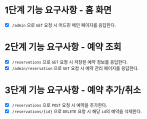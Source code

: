 # 1단계 기능 요구사항 - 홈 화면

- [x] `/admin` 으로 `GET` 요청 시 어드민 메인 페이지를 응답한다.

# 2단계 기능 요구사항 - 예약 조회
- [x] `/reservations` 으로 `GET` 요청 시 저장된 예약 정보를 응답한다.
- [x] `/admin/reservation` 으로 `GET` 요청 시 예약 관리 페이지를 응답한다.

# 3단계 기능 요구사항 - 예약 추가/취소
- [x] `/reservations` 으로 `POST` 요청 시 예약을 추가한다.
- [x] `/reservations/{id}` 으로 `DELETE` 요청 시 해당 `id`의 예약을 삭제한다.
